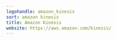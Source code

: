 ```yaml
---
logohandle: amazon_kinesis
sort: amazon kinesis
title: Amazon Kinesis
website: https://aws.amazon.com/kinesis/
---
```

